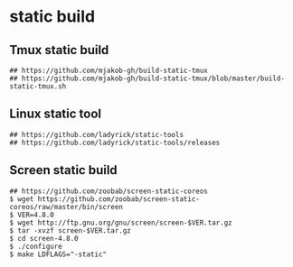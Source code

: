 static build
============

## Tmux static build

```
## https://github.com/mjakob-gh/build-static-tmux
## https://github.com/mjakob-gh/build-static-tmux/blob/master/build-static-tmux.sh
```
## Linux static tool

```
## https://github.com/ladyrick/static-tools
## https://github.com/ladyrick/static-tools/releases
```

## Screen static build

```
## https://github.com/zoobab/screen-static-coreos
$ wget https://github.com/zoobab/screen-static-coreos/raw/master/bin/screen
$ VER=4.8.0
$ wget http://ftp.gnu.org/gnu/screen/screen-$VER.tar.gz
$ tar -xvzf screen-$VER.tar.gz
$ cd screen-4.8.0
$ ./configure
$ make LDFLAGS="-static"
```
